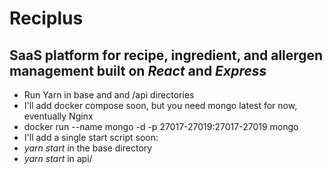 # Reciplus

## SaaS platform for recipe, ingredient, and allergen management built on *React* and *Express*

- Run Yarn in base and and /api directories
- I'll add docker compose soon, but you need mongo latest for now, eventually Nginx
- docker run --name mongo -d -p 27017-27019:27017-27019 mongo
- I'll add a single start script soon:
- *yarn start* in the base directory
- *yarn start* in api/

